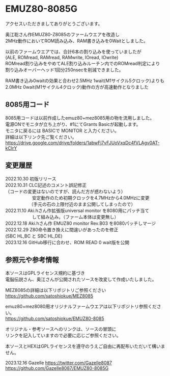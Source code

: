 # EMUZ80-8085G
アクセスいただきましてありがとうございます。

奥江聡さん作EMUZ80-Z8085のファームウエアを改造し  
2MHz動作においてROM読み込み、RAM書き込みを0Waitとしました。  

以前のファームウエアでは、合計6本の割り込みを使っていましたが  
(ALE, ROMread, RAMread, RAMwrite, IOread, IOwrite)  
ROMread割り込みをやめてALE割り込みルーチン内でのROMread判定により  
割り込みオーバーヘッド1回分250nsecを削減できました。  

RAM書き込み0waitの効果と合わせ2.5MHz 1wait(M1サイクル5クロック)よりも  
2.0MHz 0wait(M1サイクル4クロック)動作の方が高速動作となりました  

## 8085用コード  
8085用コードは以前作成したemuz80+mez8085用の物を流用しました。  
電源ONでモニタが立ち上がり、#1にてGrants Basicが起動します。  
モニタに戻るには BASICで MONITOR と入力ください。  
詳細は以下リンク先ご覧ください。  
https://drive.google.com/drive/folders/1abwFj7vFJUoVxqDc4fVLAgv0AT-kCIrY
## 変更履歴
2022.10.30 初版リリース  
2022.10.31 CLC記述のコメント誤記修正  
           （コードの変更はないのですが、読んだ方が惑わないよう）  
　　　　　　安定動作のため初期クロックを4.7MHzから4.0MHzに変更  
　　　　　 （手元の石の上限付近のまま公開してしまったので）  
2022.11.10 Aki.hさん作拡張版universal monitor を8080用にパッチ当て  
　　　　　　して組み込み。（ファーム本体は変更無し）  
2022.12.18 Aki.hさん作 EMUZ80 monitor Rev.B03 を8080パッチしマージ  
2022.12.29 Z80命令置き換えに間違いがあったのを修正  
			(SBC HL,BC と SBC HL,DE)  
2023.12.16 GitHub移行に合わせ、ROM READ 0 wait版を公開  

## 参照元や参考情報  
本ソースはGPLライセンス規約に基づき  
電脳伝説さん、奥江さんが公開されたソースを改変して作成いたしました。  

MEZ8085の詳細は以下リポジトリご参照ください  
https://github.com/satoshiokue/MEZ8085  

emuz80+mez8080用オリジナルファームウエアは以下リポジトリ参照ください。  
https://github.com/satoshiokue/EMUZ80-8085  

オリジナル・参考ソースへのリンクは、ソースの冒頭に  
リンクを記入していますので必要に応じご参照ください。  

本ソースとHEXはGPLライセンスを遵守のうえご自由に再配布いただいて構いません。  

2023.12.16 Gazelle https://twitter.com/Gazelle8087  
https://github.com/Gazelle8087/EMUZ80-8085G
